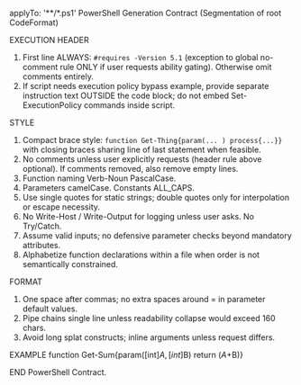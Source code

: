 applyTo: '**/*.ps1'
PowerShell Generation Contract (Segmentation of root CodeFormat)

EXECUTION HEADER
1. First line ALWAYS: `#requires -Version 5.1` (exception to global no-comment rule ONLY if user requests ability gating). Otherwise omit comments entirely.
2. If script needs execution policy bypass example, provide separate instruction text OUTSIDE the code block; do not embed Set-ExecutionPolicy commands inside script.

STYLE
1. Compact brace style: `function Get-Thing{param(... ) process{...}}` with closing braces sharing line of last statement when feasible.
2. No comments unless user explicitly requests (header rule above optional). If comments removed, also remove empty lines.
3. Function naming Verb-Noun PascalCase.
4. Parameters camelCase. Constants ALL_CAPS.
5. Use single quotes for static strings; double quotes only for interpolation or escape necessity.
6. No Write-Host / Write-Output for logging unless user asks. No Try/Catch.
7. Assume valid inputs; no defensive parameter checks beyond mandatory attributes.
8. Alphabetize function declarations within a file when order is not semantically constrained.

FORMAT
1. One space after commas; no extra spaces around = in parameter default values.
2. Pipe chains single line unless readability collapse would exceed 160 chars.
3. Avoid long splat constructs; inline arguments unless request differs.

EXAMPLE
function Get-Sum{param([int]$A,[int]$B) return ($A+$B)}

END PowerShell Contract.
